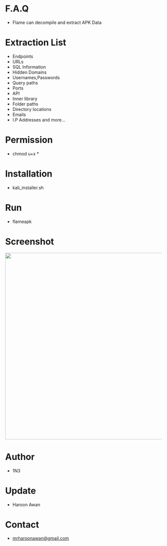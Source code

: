 # F.A.Q
- Flame can decompile and extract APK Data

# Extraction List
- Endpoints
- URLs
- SQL Information
- Hidden Domains
- Usernames,Passwords
- Query paths 
- Ports
- API
- Inner library 
- Folder paths 
- Directory locations
- Emails
- I.P Addresses
and more...

# Permission
- chmod u+x *

# Installation
- kali_installer.sh

# Run
- flameapk <apkfile>

# Screenshot
<div align="center">
    <img src="https://i.ibb.co/3SyTMZv/flameapk.png" width="600px"</img> 
</div>

# Author
- 1N3

# Update
- Haroon Awan

# Contact
- mrharoonawan@gmail.com
